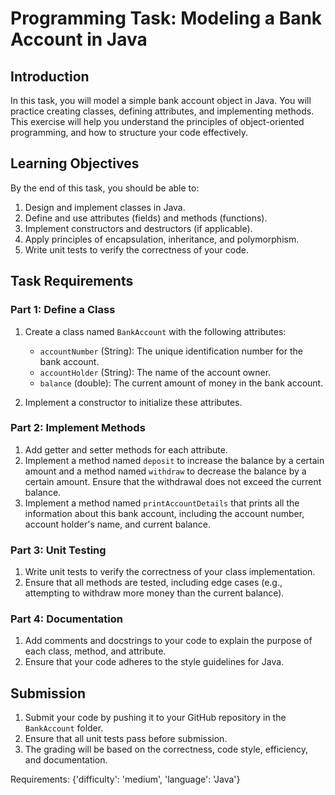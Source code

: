 # Programming Task: Modeling a Bank Account in Java

## Introduction

In this task, you will model a simple bank account object in Java. You will practice creating classes, defining attributes, and implementing methods. This exercise will help you understand the principles of object-oriented programming, and how to structure your code effectively.

## Learning Objectives

By the end of this task, you should be able to:

1. Design and implement classes in Java.
2. Define and use attributes (fields) and methods (functions).
3. Implement constructors and destructors (if applicable).
4. Apply principles of encapsulation, inheritance, and polymorphism.
5. Write unit tests to verify the correctness of your code.

## Task Requirements

### Part 1: Define a Class

1. Create a class named `BankAccount` with the following attributes:
   - `accountNumber` (String): The unique identification number for the bank account.
   - `accountHolder` (String): The name of the account owner.
   - `balance` (double): The current amount of money in the bank account.

2. Implement a constructor to initialize these attributes.

### Part 2: Implement Methods

1. Add getter and setter methods for each attribute.
2. Implement a method named `deposit` to increase the balance by a certain amount and a method named `withdraw` to decrease the balance by a certain amount. Ensure that the withdrawal does not exceed the current balance.
3. Implement a method named `printAccountDetails` that prints all the information about this bank account, including the account number, account holder's name, and current balance.

### Part 3: Unit Testing

1. Write unit tests to verify the correctness of your class implementation.
2. Ensure that all methods are tested, including edge cases (e.g., attempting to withdraw more money than the current balance).

### Part 4: Documentation

1. Add comments and docstrings to your code to explain the purpose of each class, method, and attribute.
2. Ensure that your code adheres to the style guidelines for Java.

## Submission

1. Submit your code by pushing it to your GitHub repository in the `BankAccount` folder.
2. Ensure that all unit tests pass before submission.
3. The grading will be based on the correctness, code style, efficiency, and documentation.

Requirements: {'difficulty': 'medium', 'language': 'Java'}